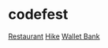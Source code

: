 # codefest

<a href="https://nevilpala.github.io/codefest/Codefest%20V1/Restaurant" target="_blank" >Restaurant</a>
<a href="https://nevilpala.github.io/codefest/Codefest%20V2/hike" target="_blank" >Hike</a>
<a href="https://nevilpala.github.io/codefest/Codefest%20V2/cashless" target="_blank" >Wallet Bank</a>
